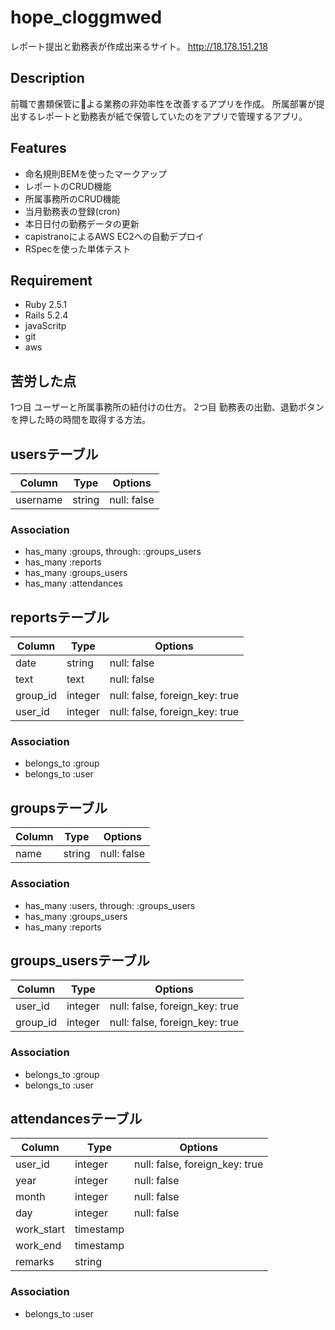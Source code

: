 # hope_cloggmwed
  レポート提出と勤務表が作成出来るサイト。
  http://18.178.151.218

## Description
  前職で書類保管による業務の非効率性を改善するアプリを作成。
  所属部署が提出するレポートと勤務表が紙で保管していたのをアプリで管理するアプリ。

## Features
- 命名規則BEMを使ったマークアップ
- レポートのCRUD機能
- 所属事務所のCRUD機能
- 当月勤務表の登録(cron)
- 本日日付の勤務データの更新
- capistranoによるAWS EC2への自動デプロイ
- RSpecを使った単体テスト

## Requirement
- Ruby 2.5.1
- Rails 5.2.4
- javaScritp
- git
- aws

## 苦労した点
  1つ目
  ユーザーと所属事務所の紐付けの仕方。
  2つ目
  勤務表の出勤、退勤ボタンを押した時の時間を取得する方法。

## usersテーブル
|Column|Type|Options|
|------|----|-------|
|username|string|null: false|
### Association
- has_many  :groups,  through:  :groups_users
- has_many  :reports
- has_many :groups_users
- has_many :attendances

## reportsテーブル
|Column|Type|Options|
|------|----|-------|
|date|string|null: false|
|text|text|null: false|
|group_id|integer|null: false, foreign_key: true|
|user_id|integer|null: false, foreign_key: true|
### Association
- belongs_to :group
- belongs_to :user

## groupsテーブル
|Column|Type|Options|
|------|----|-------|
|name|string|null: false|
### Association
- has_many :users, through:  :groups_users
- has_many :groups_users
- has_many :reports

## groups_usersテーブル
|Column|Type|Options|
|------|----|-------|
|user_id|integer|null: false, foreign_key: true|
|group_id|integer|null: false, foreign_key: true|
### Association
- belongs_to :group
- belongs_to :user

## attendancesテーブル
|Column|Type|Options|
|------|----|-------|
|user_id|integer|null: false, foreign_key: true|
|year|integer|null: false|
|month|integer|null: false|
|day|integer|null: false|
|work_start|timestamp||
|work_end|timestamp||
|remarks|string||
### Association
- belongs_to :user

<!-- ## work_timeテーブル
|Column|Type|Options|
|------|----|-------|
|time|text|null: false|
|user_id|integer|null: false, foreign_key: true|
### Association
- belongs_to :user -->
